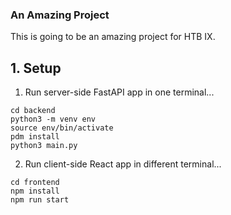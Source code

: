 ### An Amazing Project

This is going to be an amazing project for HTB IX.

## 1. Setup

1. Run server-side FastAPI app in one terminal...

```
cd backend
python3 -m venv env
source env/bin/activate
pdm install
python3 main.py
```

2. Run client-side React app in different terminal...

```
cd frontend
npm install
npm run start
```